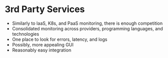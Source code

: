 # 3rd Party Services

* Similarly to IaaS, K8s, and PaaS monitoring, there is enough competition
* Consolidated monitoring across providers, programming languages, and technologies
* One place to look for errors, latency, and logs
* Possibly, more appealing GUI
* Reasonably easy integration

